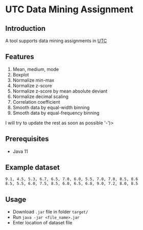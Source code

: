 # UTC Data Mining Assignment
## Introduction
A tool supports data mining assignments in [UTC](https://utc.edu.vn)

## Features
1. Mean, medium, mode
2. Boxplot
3. Normalize min-max
4. Normalize z-score
5. Normalize z-score by mean absolute deviant
6. Normalize decimal scaling
7. Correlation coefficient
8. Smooth data by equal-width binning
8. Smooth data by equal-frequency binning

I will try to update the rest as soon as possible '-')>

## Prerequisites
* Java 11

## Example dataset
```
9.1, 4.5, 5.3, 6.7, 6.5, 7.0, 6.0, 5.5, 7.0, 7.0, 8.5, 8.6
8.5, 5.5, 6.0, 7.5, 8.5, 6.0, 6.5, 6.8, 9.0, 7.2, 8.0, 8.5
```

## Usage
* Download ```.jar``` file in folder ```target/```
* Run ```java -jar <file_name>.jar```
* Enter location of dataset file
